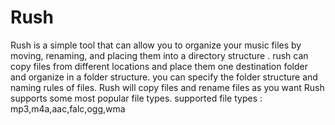 # Rush

Rush is a simple tool that can allow you to organize your music files by moving, renaming, and placing them into a directory structure . rush can copy files from different locations and place them one destination folder and organize in a folder structure. you can specify the folder structure and naming rules of files. Rush will copy files and rename files as you want Rush supports some most popular file types.
supported file types : mp3,m4a,aac,falc,ogg,wma 
